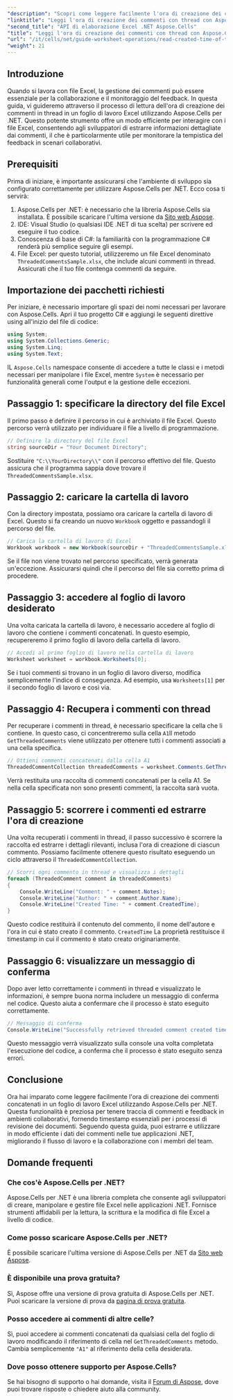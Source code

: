 ```yaml
---
"description": "Scopri come leggere facilmente l'ora di creazione dei commenti concatenati in un foglio di lavoro Excel utilizzando Aspose.Cells per .NET. Segui la nostra guida dettagliata con istruzioni dettagliate."
"linktitle": "Leggi l'ora di creazione dei commenti con thread con Aspose.Cells"
"second_title": "API di elaborazione Excel .NET Aspose.Cells"
"title": "Leggi l'ora di creazione dei commenti con thread con Aspose.Cells"
"url": "/it/cells/net/guide-worksheet-operations/read-created-time-of-threaded-comment/"
"weight": 21
---
```


## Introduzione

Quando si lavora con file Excel, la gestione dei commenti può essere essenziale per la collaborazione e il monitoraggio del feedback. In questa guida, vi guideremo attraverso il processo di lettura dell'ora di creazione dei commenti in thread in un foglio di lavoro Excel utilizzando Aspose.Cells per .NET. Questo potente strumento offre un modo efficiente per interagire con i file Excel, consentendo agli sviluppatori di estrarre informazioni dettagliate dai commenti, il che è particolarmente utile per monitorare la tempistica del feedback in scenari collaborativi.

## Prerequisiti

Prima di iniziare, è importante assicurarsi che l'ambiente di sviluppo sia configurato correttamente per utilizzare Aspose.Cells per .NET. Ecco cosa ti servirà:

1. Aspose.Cells per .NET: è necessario che la libreria Aspose.Cells sia installata. È possibile scaricare l'ultima versione da [Sito web Aspose](https://releases.aspose.com/cells/net/).
2. IDE: Visual Studio (o qualsiasi IDE .NET di tua scelta) per scrivere ed eseguire il tuo codice.
3. Conoscenza di base di C#: la familiarità con la programmazione C# renderà più semplice seguire gli esempi.
4. File Excel: per questo tutorial, utilizzeremo un file Excel denominato `ThreadedCommentsSample.xlsx`, che include alcuni commenti in thread. Assicurati che il tuo file contenga commenti da seguire.

## Importazione dei pacchetti richiesti

Per iniziare, è necessario importare gli spazi dei nomi necessari per lavorare con Aspose.Cells. Apri il tuo progetto C# e aggiungi le seguenti direttive using all'inizio del file di codice:

```csharp
using System;
using System.Collections.Generic;
using System.Linq;
using System.Text;
```

IL `Aspose.Cells` namespace consente di accedere a tutte le classi e i metodi necessari per manipolare i file Excel, mentre `System` è necessario per funzionalità generali come l'output e la gestione delle eccezioni.

## Passaggio 1: specificare la directory del file Excel

Il primo passo è definire il percorso in cui è archiviato il file Excel. Questo percorso verrà utilizzato per individuare il file a livello di programmazione.

```csharp
// Definire la directory del file Excel
string sourceDir = "Your Document Directory";
```

Sostituire `"C:\\YourDirectory\\"` con il percorso effettivo del file. Questo assicura che il programma sappia dove trovare il `ThreadedCommentsSample.xlsx`.

## Passaggio 2: caricare la cartella di lavoro

Con la directory impostata, possiamo ora caricare la cartella di lavoro di Excel. Questo si fa creando un nuovo `Workbook` oggetto e passandogli il percorso del file.

```csharp
// Carica la cartella di lavoro di Excel
Workbook workbook = new Workbook(sourceDir + "ThreadedCommentsSample.xlsx");
```

Se il file non viene trovato nel percorso specificato, verrà generata un'eccezione. Assicurarsi quindi che il percorso del file sia corretto prima di procedere.

## Passaggio 3: accedere al foglio di lavoro desiderato

Una volta caricata la cartella di lavoro, è necessario accedere al foglio di lavoro che contiene i commenti concatenati. In questo esempio, recupereremo il primo foglio di lavoro della cartella di lavoro.

```csharp
// Accedi al primo foglio di lavoro nella cartella di lavoro
Worksheet worksheet = workbook.Worksheets[0];
```

Se i tuoi commenti si trovano in un foglio di lavoro diverso, modifica semplicemente l'indice di conseguenza. Ad esempio, usa `Worksheets[1]` per il secondo foglio di lavoro e così via.

## Passaggio 4: Recupera i commenti con thread

Per recuperare i commenti in thread, è necessario specificare la cella che li contiene. In questo caso, ci concentreremo sulla cella `A1`Il metodo `GetThreadedComments` viene utilizzato per ottenere tutti i commenti associati a una cella specifica.

```csharp
// Ottieni commenti concatenati dalla cella A1
ThreadedCommentCollection threadedComments = worksheet.Comments.GetThreadedComments("A1");
```

Verrà restituita una raccolta di commenti concatenati per la cella A1. Se nella cella specificata non sono presenti commenti, la raccolta sarà vuota.

## Passaggio 5: scorrere i commenti ed estrarre l'ora di creazione

Una volta recuperati i commenti in thread, il passo successivo è scorrere la raccolta ed estrarre i dettagli rilevanti, inclusa l'ora di creazione di ciascun commento. Possiamo facilmente ottenere questo risultato eseguendo un ciclo attraverso il `ThreadedCommentCollection`.

```csharp
// Scorri ogni commento in thread e visualizza i dettagli
foreach (ThreadedComment comment in threadedComments)
{
    Console.WriteLine("Comment: " + comment.Notes);
    Console.WriteLine("Author: " + comment.Author.Name);
    Console.WriteLine("Created Time: " + comment.CreatedTime);
}
```

Questo codice restituirà il contenuto del commento, il nome dell'autore e l'ora in cui è stato creato il commento. `CreatedTime` La proprietà restituisce il timestamp in cui il commento è stato creato originariamente.

## Passaggio 6: visualizzare un messaggio di conferma

Dopo aver letto correttamente i commenti in thread e visualizzato le informazioni, è sempre buona norma includere un messaggio di conferma nel codice. Questo aiuta a confermare che il processo è stato eseguito correttamente.

```csharp
// Messaggio di conferma
Console.WriteLine("Successfully retrieved threaded comment created times.");
```

Questo messaggio verrà visualizzato sulla console una volta completata l'esecuzione del codice, a conferma che il processo è stato eseguito senza errori.

## Conclusione

Ora hai imparato come leggere facilmente l'ora di creazione dei commenti concatenati in un foglio di lavoro Excel utilizzando Aspose.Cells per .NET. Questa funzionalità è preziosa per tenere traccia di commenti e feedback in ambienti collaborativi, fornendo timestamp essenziali per i processi di revisione dei documenti. Seguendo questa guida, puoi estrarre e utilizzare in modo efficiente i dati dei commenti nelle tue applicazioni .NET, migliorando il flusso di lavoro e la collaborazione con i membri del team.

## Domande frequenti

### Che cos'è Aspose.Cells per .NET?

Aspose.Cells per .NET è una libreria completa che consente agli sviluppatori di creare, manipolare e gestire file Excel nelle applicazioni .NET. Fornisce strumenti affidabili per la lettura, la scrittura e la modifica di file Excel a livello di codice.

### Come posso scaricare Aspose.Cells per .NET?

È possibile scaricare l'ultima versione di Aspose.Cells per .NET da [Sito web Aspose](https://releases.aspose.com/cells/net/).

### È disponibile una prova gratuita?

Sì, Aspose offre una versione di prova gratuita di Aspose.Cells per .NET. Puoi scaricare la versione di prova da [pagina di prova gratuita](https://releases.aspose.com/).

### Posso accedere ai commenti di altre celle?

Sì, puoi accedere ai commenti concatenati da qualsiasi cella del foglio di lavoro modificando il riferimento di cella nel `GetThreadedComments` metodo. Cambia semplicemente `"A1"` al riferimento della cella desiderata.

### Dove posso ottenere supporto per Aspose.Cells?

Se hai bisogno di supporto o hai domande, visita il [Forum di Aspose](https://forum.aspose.com/c/cells/9), dove puoi trovare risposte o chiedere aiuto alla community.